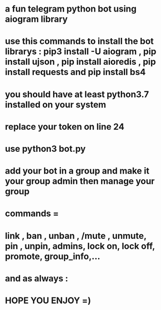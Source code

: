 # a fun telegram python bot using aiogram library
# use this commands to install the bot librarys : pip3 install -U aiogram , pip install ujson , pip install aioredis , pip install requests and pip install bs4 
# you should have at least python3.7 installed on your system
# replace your token on line 24
# use python3 bot.py
# add your bot in a group and make it your group admin then manage your group 
# commands = 
#   link , ban , unban , /mute , unmute, pin , unpin, admins, lock on, lock off, promote, group_info,...
# and as always :
#               HOPE YOU ENJOY =)
# 
